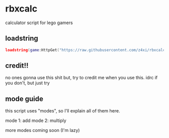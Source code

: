 # rbxcalc
calculator script for lego gamers

## loadstring
```lua
loadstring(game:HttpGet("https://raw.githubusercontent.com/z4xi/rbxcalc/main/main.lua"))()
```

## credit!!
no ones gonna use this shit but,
try to credit me when you use this.
idrc if you don't, but just try

## mode guide
this script uses "modes", so I'll explain all of them here.

mode 1: add
mode 2: multiply

more modes coming soon (I'm lazy)
